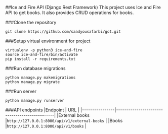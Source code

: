 ##Ice and Fire API (Django Rest Framework)
This project uses Ice and Fire API to get books. It also provides CRUD operations for books.


###Clone the repository 
```
git clone https://github.com/saadyousafarbi/got.git
```

###Setup virtual environment for project
```
virtualenv -p python3 ice-and-fire
source ice-and-fire/bin/activate
pip install -r requirements.txt
```

###Run database migrations 
```
python manage.py makemigrations
python manage.py migrate
```

###Run server
```
python manage.py runserver
```

###API endpoints
|Endpoint        |  URL                                          |
|----------------|-----------------------------------------------|
|External books  |`http://127.0.0.1:8000/api/v1/external-books`  |
|Books           |`http://127.0.0.1:8000/api/v1/books`           |